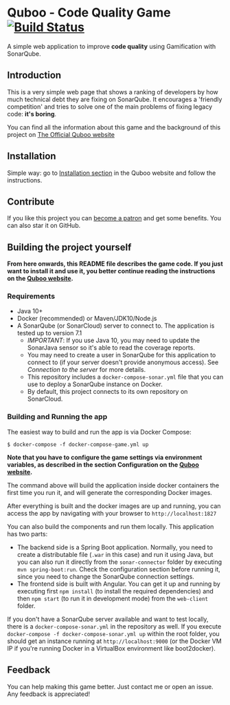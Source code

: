 # Quboo - Code Quality Game [![Build Status](https://travis-ci.org/mechero/code-quality-game.svg?branch=master)](https://travis-ci.org/mechero/code-quality-game)

A simple web application to improve **code quality** using Gamification with SonarQube.

## Introduction

This is a very simple web page that shows a ranking of developers by how much technical debt they are fixing on SonarQube. It encourages a 'friendly competition' and tries to solve one of the main problems of fixing legacy code: **it's boring**.

You can find all the information about this game and the background of this project on [The Official Quboo website](https://quboo.tpd.io)

## Installation

Simple way: go to [Installation section](https://quboo.tpd.io/docs/installation) in the Quboo website and follow the instructions.

## Contribute

If you like this project you can [become a patron](https://www.patreon.com/quboo) and get some benefits. You can also star it on GitHub.

## Building the project yourself

**From here onwards, this README file describes the game code. If you just want to install it and use it, you better continue reading the instructions on the [Quboo website](https://quboo.tpd.io).**

### Requirements

* Java 10+
* Docker (recommended) or Maven/JDK10/Node.js
* A SonarQube (or SonarCloud) server to connect to. The application is tested up to version 7.1
  * *IMPORTANT*: If you use Java 10, you may need to update the SonarJava sensor so it's able to read the coverage reports.
  * You may need to create a user in SonarQube for this application to connect to (if your server doesn't provide anonymous access). See *Connection to the server* for more details.
  * This repository includes a `docker-compose-sonar.yml` file that you can use to deploy a SonarQube instance on Docker.
  * By default, this project connects to its own repository on SonarCloud.

### Building and Running the app

The easiest way to build and run the app is via Docker Compose:

```
$ docker-compose -f docker-compose-game.yml up
```

**Note that you have to configure the game settings via environment variables, as described in the section Configuration on the [Quboo website](https://quboo.tpd.io).**

The command above will build the application inside docker containers the first time you run it, and will generate the corresponding Docker images.

After everything is built and the docker images are up and running, you can access the app by navigating with your browser to `http://localhost:1827`

You can also build the components and run them locally. This application has two parts:

- The backend side is a Spring Boot application. Normally, you need to create a distributable file (`.war` in this case) and run it using Java, but you can also run it directly from the `sonar-connector` folder by executing `mvn spring-boot:run`. Check the configuration section before running it, since you need to change the SonarQube connection settings.
- The frontend side is built with Angular. You can get it up and running by executing first `npm install` (to install the required dependencies) and then `npm start` (to run it in development mode) from the `web-client` folder.

If you don't have a SonarQube server available and want to test locally, there is a `docker-compose-sonar.yml` in the repository as well. If you execute `docker-compose -f docker-compose-sonar.yml up` within the root folder, you should get an instance running at `http://localhost:9000` (or the Docker VM IP if you're running Docker in a VirtualBox environment like boot2docker).

## Feedback

You can help making this game better. Just contact me or open an issue. Any feedback is appreciated!
